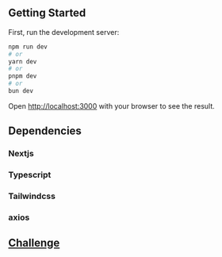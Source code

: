 ## Getting Started

First, run the development server:

```bash
npm run dev
# or
yarn dev
# or
pnpm dev
# or
bun dev
```

Open [http://localhost:3000](http://localhost:3000) with your browser to see the result.

## Dependencies

### Nextjs
### Typescript
### Tailwindcss
### axios

## [Challenge](https://github.com/1STi/desafio-frontend/)
